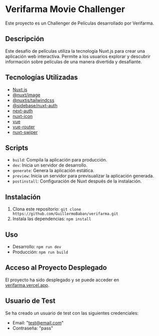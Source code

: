 # Verifarma Movie Challenger

Este proyecto es un Challenger de Películas desarrollado por Verifarma.

## Descripción

Este desafío de películas utiliza la tecnología Nuxt.js para crear una aplicación web interactiva. Permite a los usuarios explorar y descubrir información sobre películas de una manera divertida y desafiante.

## Tecnologías Utilizadas

- [Nuxt.js](https://nuxtjs.org/)
- [@nuxt/image](https://image.nuxtjs.org/)
- [@nuxtjs/tailwindcss](https://tailwindcss.nuxtjs.org/)
- [@sidebase/nuxt-auth](https://auth.nuxtjs.org/)
- [next-auth](https://next-auth.js.org/)
- [nuxt-icon](https://pfeiffer-git.github.io/nuxt-icon/)
- [vue](https://v3.vuejs.org/)
- [vue-router](https://router.vuejs.org/)
- [nuxt-swiper](https://github.com/surmon-china/vue-awesome-swiper)

## Scripts

- `build`: Compila la aplicación para producción.
- `dev`: Inicia un servidor de desarrollo.
- `generate`: Genera la aplicación estática.
- `preview`: Inicia un servidor para previsualizar la aplicación generada.
- `postinstall`: Configuración de Nuxt después de la instalación.

## Instalación

1. Clona este repositorio: `git clone https://github.com/GuillermoBaban/verifarma.git`
2. Instala las dependencias: `npm install`

## Uso

- Desarrollo: `npm run dev`
- Producción: `npm run build`

## Acceso al Proyecto Desplegado

El proyecto ha sido desplegado y se puede acceder en [verifarma.vercel.app](https://verifarma.vercel.app/).

## Usuario de Test

Se ha creado un usuario de test con las siguientes credenciales:

- Email: "test@email.com"
- Contraseña: "pass"
